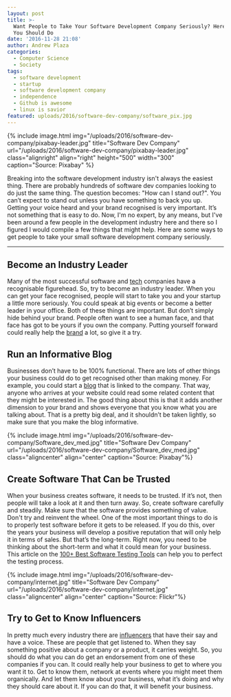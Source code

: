```yaml
---
layout: post
title: >-
  Want People to Take Your Software Development Company Seriously? Here's What
  You Should Do
date: '2016-11-28 21:08'
author: Andrew Plaza
categories:
  - Computer Science
  - Society
tags:
  - software development
  - startup
  - software development company
  - independence
  - Github is awesome
  - linux is savior
featured: uploads/2016/software-dev-company/software_pix.jpg
---
```


{% include image.html img="/uploads/2016/software-dev-company/pixabay-leader.jpg" title="Software Dev Company" url="/uploads/2016/software-dev-company/pixabay-leader.jpg" class="alignright" align="right" height="500" width="300" caption="Source: Pixabay" %}

Breaking into the software development industry isn't always the easiest thing. There are probably hundreds of software dev companies looking to do just the same thing. The question becomes: "How can I stand out?".  You can’t expect to stand out unless you have something to back you up. Getting your voice heard and your brand recognised is very important. It’s not something that is easy to do. Now, I'm no expert, by any means, but I've been around a few people in the development industry here and there so I figured I would compile a few things that might help. Here are some ways to get people to take your small software development company seriously.

---

## Become an Industry Leader

Many of the most successful software and [tech](http://liquidthink.net/4-ways-technology-is-changing-art-and-design "tech") companies have a recognisable figurehead. So, try to become an industry leader. When you can get your face recognised, people will start to take you and your startup a little more seriously. You could speak at big events or become a better leader in your office. Both of these things are important. But don’t simply hide behind your brand. People often want to see a human face, and that face has got to be yours if you own the company. Putting yourself forward could really help the [brand](https://www.entrepreneur.com/article/276520 "brand") a lot, so give it a try.

## Run an Informative Blog

Businesses don’t have to be 100% functional. There are lots of other things your business could do to get recognised other than making money. For example, you could start a [blog](http://www.socialmediaexaminer.com/blogging-tips-from-the-pros/) that is linked to the company. That way, anyone who arrives at your website could read some related content that they might be interested in. The good thing about this is that it adds another dimension to your brand and shows everyone that you know what you are talking about. That is a pretty big deal, and it shouldn’t be taken lightly, so make sure that you make the blog informative.

{% include image.html img="/uploads/2016/software-dev-company/Software_dev_med.jpg" title="Software Dev Company" url="/uploads/2016/software-dev-company/Software_dev_med.jpg" class="aligncenter" align="center" caption="Source: Pixabay"%}


## Create Software That Can be Trusted

When your business creates software, it needs to be trusted. If it’s not, then people will take a look at it and then turn away. So, create software carefully and steadily. Make sure that the software provides something of value. Don't try and reinvent the wheel. One of the most important things to do is to properly test software before it gets to be released. If you do this, over the years your business will develop a positive reputation that will only help it in terms of sales. But that’s the long-term. Right now, you need to be thinking about the short-term and what it could mean for your business. This article on the [100+ Best Software Testing Tools](https://www.qasymphony.com/blog/100-plus-best-software-testing-tools/) can help you to perfect the testing process.


{% include image.html img="/uploads/2016/software-dev-company/internet.jpg" title="Software Dev Company" url="/uploads/2016/software-dev-company/internet.jpg" class="aligncenter" align="center" caption="Source: Flickr"%}

## Try to Get to Know Influencers

In pretty much every industry there are [influencers](http://labs.openviewpartners.com/networking-tips-from-top-influencers/) that have their say and have a voice. These are people that get listened to. When they say something positive about a company or a product, it carries weight. So, you should do what you can do get an endorsement from one of these companies if you can. It could really help your business to get to where you want it to. Get to know them, network at events where you might meet them organically. And let them know about your business, what it’s doing and why they should care about it. If you can do that, it will benefit your business.

